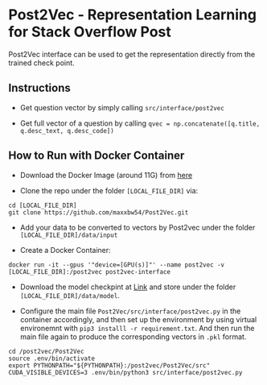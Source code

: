 # Post2Vec - Representation Learning for Stack Overflow Post

Post2Vec interface can be used to get the representation directly from the trained check point.

## Instructions

- Get question vector by simply calling `src/interface/post2vec`

- Get full vector of a question by calling `qvec = np.concatenate([q.title, q.desc_text, q.desc_code])`

## How to Run with Docker Container

- Download the Docker Image (around 11G) from [here](https://drive.google.com/file/d/1F49komWwuq7b0BQpCFZZjYji171f_r4v/view?usp=sharing)

- Clone the repo under the folder `[LOCAL_FILE_DIR]` via:

```
cd [LOCAL_FILE_DIR]
git clone https://github.com/maxxbw54/Post2Vec.git
```

- Add your data to be converted to vectors by Post2vec under the folder `[LOCAL_FILE_DIR]/data/input`


- Create a Docker Container:

```docker run -it --gpus '"device=[GPU(s)]"' --name post2vec -v [LOCAL_FILE_DIR]:/post2vec post2vec-interface```

- Download the model checkpint at [Link](https://drive.google.com/file/d/1fRjmRcNLkLx4EHXU8-bKrvGuq3VdCmPu/view?usp=sharing) and store under the folder `[LOCAL_FILE_DIR]/data/model`.


- Configure the main file `Post2Vec/src/interface/post2vec.py` in the container accordingly, and then set up the environment by using virtual environemnt with `pip3 installl -r requirement.txt`. And then run the main file again to produce the corresponding vectors in `.pkl` format.

```
cd /post2vec/Post2Vec
source .env/bin/activate
export PYTHONPATH="${PYTHONPATH}:/post2vec/Post2Vec/src"
CUDA_VISIBLE_DEVICES=3 .env/bin/python3 src/interface/post2vec.py
```
